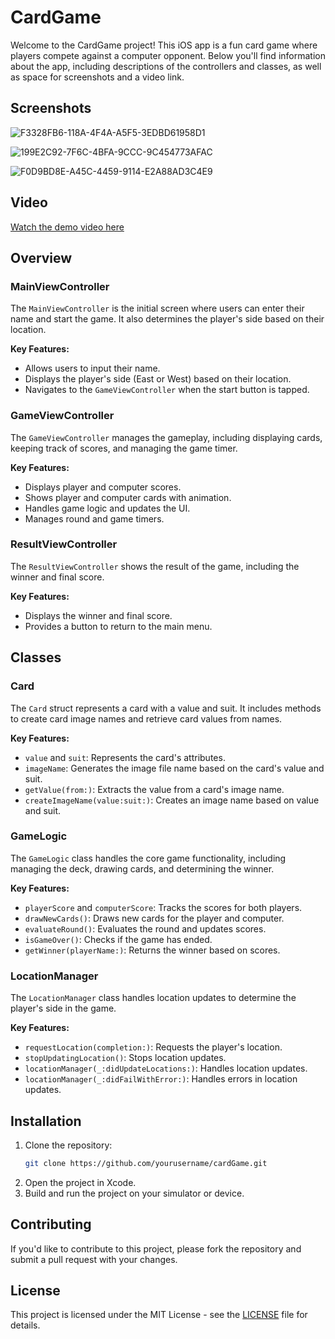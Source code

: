 # CardGame

Welcome to the CardGame project! This iOS app is a fun card game where players compete against a computer opponent. Below you'll find information about the app, including descriptions of the controllers and classes, as well as space for screenshots and a video link.

## Screenshots

![F3328FB6-118A-4F4A-A5F5-3EDBD61958D1](https://github.com/user-attachments/assets/bdfef915-c8f2-4aaa-85bd-f89cb5e945bd)


![199E2C92-7F6C-4BFA-9CCC-9C454773AFAC](https://github.com/user-attachments/assets/042232da-a104-4149-bdcb-4387e8d68253)


![F0D9BD8E-A45C-4459-9114-E2A88AD3C4E9](https://github.com/user-attachments/assets/9c63c61d-b433-46e3-9d5d-74e268431040)


## Video

[Watch the demo video here](link_to_video)

## Overview

### MainViewController

The `MainViewController` is the initial screen where users can enter their name and start the game. It also determines the player's side based on their location.

**Key Features:**
- Allows users to input their name.
- Displays the player's side (East or West) based on their location.
- Navigates to the `GameViewController` when the start button is tapped.

### GameViewController

The `GameViewController` manages the gameplay, including displaying cards, keeping track of scores, and managing the game timer.

**Key Features:**
- Displays player and computer scores.
- Shows player and computer cards with animation.
- Handles game logic and updates the UI.
- Manages round and game timers.

### ResultViewController

The `ResultViewController` shows the result of the game, including the winner and final score.

**Key Features:**
- Displays the winner and final score.
- Provides a button to return to the main menu.

## Classes

### Card

The `Card` struct represents a card with a value and suit. It includes methods to create card image names and retrieve card values from names.

**Key Features:**
- `value` and `suit`: Represents the card's attributes.
- `imageName`: Generates the image file name based on the card's value and suit.
- `getValue(from:)`: Extracts the value from a card's image name.
- `createImageName(value:suit:)`: Creates an image name based on value and suit.

### GameLogic

The `GameLogic` class handles the core game functionality, including managing the deck, drawing cards, and determining the winner.

**Key Features:**
- `playerScore` and `computerScore`: Tracks the scores for both players.
- `drawNewCards()`: Draws new cards for the player and computer.
- `evaluateRound()`: Evaluates the round and updates scores.
- `isGameOver()`: Checks if the game has ended.
- `getWinner(playerName:)`: Returns the winner based on scores.

### LocationManager

The `LocationManager` class handles location updates to determine the player's side in the game.

**Key Features:**
- `requestLocation(completion:)`: Requests the player's location.
- `stopUpdatingLocation()`: Stops location updates.
- `locationManager(_:didUpdateLocations:)`: Handles location updates.
- `locationManager(_:didFailWithError:)`: Handles errors in location updates.

## Installation

1. Clone the repository:
    ```bash
    git clone https://github.com/yourusername/cardGame.git
    ```
2. Open the project in Xcode.
3. Build and run the project on your simulator or device.

## Contributing

If you'd like to contribute to this project, please fork the repository and submit a pull request with your changes.

## License

This project is licensed under the MIT License - see the [LICENSE](LICENSE) file for details.
